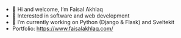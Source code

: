 - 👋 Hi and welcome, I’m Faisal Akhlaq
- 👀 Interested in software and web development 
- 🌱 I’m currently working on Python (Django & Flask) and Sveltekit
- Portfolio: https://www.faisalakhlaq.com/

<!---
faisalakhlaq/faisalakhlaq is a ✨ special ✨ repository because its `README.md` (this file) appears on your GitHub profile.
You can click the Preview link to take a look at your changes.
--->
